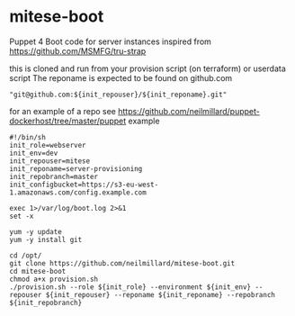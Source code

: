 # mitese-boot
Puppet 4 Boot code for server instances
inspired from https://github.com/MSMFG/tru-strap

this is cloned and run from your provision script (on terraform) or userdata script
The reponame is expected to be found on github.com 
```
"git@github.com:${init_repouser}/${init_reponame}.git"
```
for an example of a repo see https://github.com/neilmillard/puppet-dockerhost/tree/master/puppet
example

```
#!/bin/sh
init_role=webserver
init_env=dev
init_repouser=mitese
init_reponame=server-provisioning
init_repobranch=master
init_configbucket=https://s3-eu-west-1.amazonaws.com/config.example.com

exec 1>/var/log/boot.log 2>&1
set -x

yum -y update
yum -y install git

cd /opt/
git clone https://github.com/neilmillard/mitese-boot.git
cd mitese-boot
chmod a+x provision.sh
./provision.sh --role ${init_role} --environment ${init_env} --repouser ${init_repouser} --reponame ${init_reponame} --repobranch ${init_repobranch}
```
